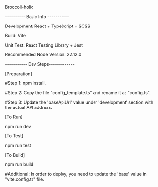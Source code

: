 Broccoli-holic

---------- Basic Info -----------

Development: React + TypeScript + SCSS

Build: Vite

Unit Test: React Testing Library + Jest

Recommended Node Version: 22.12.0

----------- Dev Steps-------------

[Preparation]

#Step 1: npm install.

#Step 2: Copy the file "config_template.ts" and rename it as "config.ts". 

#Step 3: Update the 'baseApiUrl' value under 'development' section with the actual API address.

[To Run]

npm run dev

[To Test]

npm run test

[To Build]

npm run build

#Additional: In order to deploy, you need to update the 'base' value in "vite.config.ts" file.
